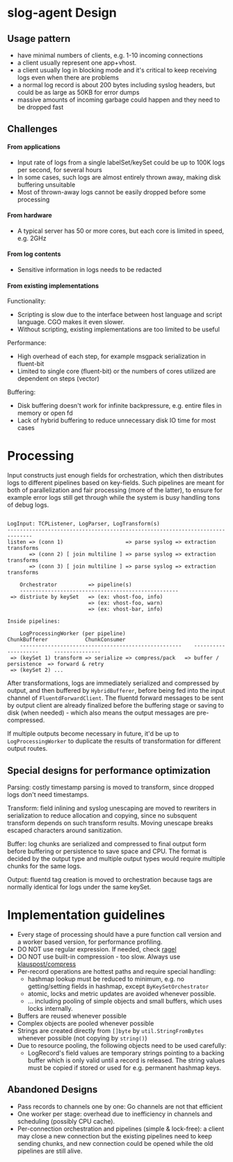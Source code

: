 # slog-agent Design

## Usage pattern

- have minimal numbers of clients, e.g. 1-10 incoming connections
- a client usually represent one app+vhost.
- a client usually log in blocking mode and it's critical to keep receiving logs even when there are problems
- a normal log record is about 200 bytes including syslog headers, but could be as large as 50KB for error dumps
- massive amounts of incoming garbage could happen and they need to be dropped fast

## Challenges

#### From applications

- Input rate of logs from a single labelSet/keySet could be up to 100K logs per second, for several hours
- In some cases, such logs are almost entirely thrown away, making disk buffering unsuitable
- Most of thrown-away logs cannot be easily dropped before some processing

#### From hardware

- A typical server has 50 or more cores, but each core is limited in speed, e.g. 2GHz

#### From log contents

- Sensitive information in logs needs to be redacted

#### From existing implementations

Functionality:

- Scripting is slow due to the interface between host language and script language. CGO makes it even slower.
- Without scripting, existing implementations are too limited to be useful

Performance:

- High overhead of each step, for example msgpack serialization in fluent-bit
- Limited to single core (fluent-bit) or the numbers of cores utilized are dependent on steps (vector)

Buffering:

- Disk buffering doesn't work for infinite backpressure, e.g. entire files in memory or open fd
- Lack of hybrid buffering to reduce unnecessary disk IO time for most cases

# Processing

Input constructs just enough fields for orchestration, which then distributes logs to different pipelines based on
key-fields. Such pipelines are meant for both of parallelization and fair processing (more of the latter), to ensure
for example error logs still get through while the system is busy handling tons of debug logs.

```text

LogInput: TCPListener, LogParser, LogTransform(s)
------------------------------------------------------------------------------
listen => (conn 1)                    => parse syslog => extraction transforms
       => (conn 2) [ join multiline ] => parse syslog => extraction transforms
       => (conn 3) [ join multiline ] => parse syslog => extraction transforms

    Orchestrator          => pipeline(s)
    ---------------------------------------------------
 => distriute by keySet   => (ex: vhost-foo, info)
                          => (ex: vhost-foo, warn)
                          => (ex: vhost-bar, info)

Inside pipelines:

    LogProcessingWorker (per pipeline)                      ChunkBufferer            ChunkConsumer
    ----------------------------------------------------    --------------------     ---------------
 => (keySet 1) transform => serialize => compress/pack   => buffer / persistence  => forward & retry
 => (keySet 2) ...

```

After transformations, logs are immediately serialized and compressed by output, and then buffered by `HybridBufferer`,
before being fed into the input channel of `FluentdForwardClient`. The fluentd forward messages to be sent by output
client are already finalized before the buffering stage or saving to disk (when needed) - which also means the output
messages are pre-compressed.

If multiple outputs become necessary in future, it'd be up to `LogProcessingWorker` to duplicate the results of
transformation for different output routes.

## Special designs for performance optimization

Parsing: costly timestamp parsing is moved to transform, since dropped logs don't need timestamps.

Transform: field inlining and syslog unescaping are moved to rewriters in serialization to reduce allocation and
copying, since no subsquent transform depends on such transform results. Moving unescape breaks escaped characters
around sanitization.

Buffer: log chunks are serialized and compressed to final output form before buffering or persistence to save space
and CPU. The format is decided by the output type and multiple output types would require multiple chunks for the same
logs.

Output: fluentd tag creation is moved to orchestration because tags are normally identical for logs under the same
keySet.

# Implementation guidelines

- Every stage of processing should have a pure function call version and a worker based version, for performance
  profiling.
- DO NOT use regular expression. If needed, check [ragel](https://medium.com/@dgryski/speeding-up-regexp-matching-with-ragel-4727f1c16027)
- DO NOT use built-in compression - too slow. Always use [klauspost/compress](https://github.com/klauspost/compress)
- Per-record operations are hottest paths and require special handling:
    * hashmap lookup must be reduced to minimum, e.g. no getting/setting fields in hashmap, except `ByKeySetOrchestrator`
    * atomic, locks and metric updates are avoided whenever possible.
    * ... including pooling of simple objects and small buffers, which uses locks internally.
- Buffers are reused whenever possible
- Complex objects are pooled whenever possible
- Strings are created directly from `[]byte` by `util.StringFromBytes` whenever possible (not copying by `string()`)
- Due to resource pooling, the following objects need to be used carefully:
    * LogRecord's field values are temporary strings pointing to a backing buffer which is only valid until a record
      is released. The string values must be copied if stored or used for e.g. permanent hashmap keys.

## Abandoned Designs

- Pass records to channels one by one: Go channels are not that efficient
- One worker per stage: overhead due to inefficiency in channels and scheduling (possibly CPU cache).
- Per-connection orchestration and pipelines (simple & lock-free): a client may close a new connection but the existing
  pipelines need to keep sending chunks, and new connection could be opened while the old pipelines are still alive.
